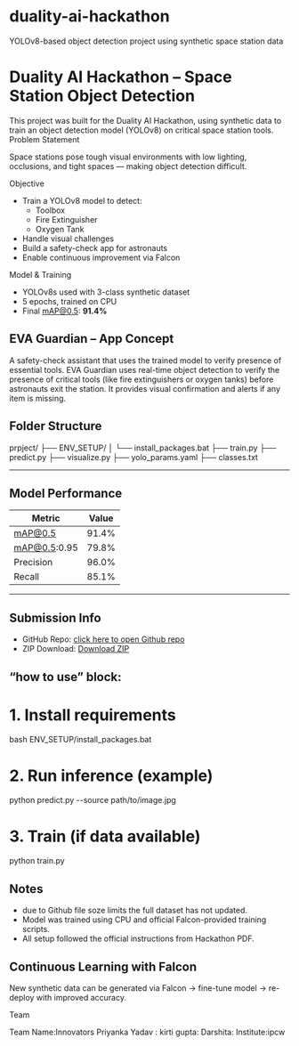 # duality-ai-hackathon
YOLOv8-based object detection project using synthetic space station data

# Duality AI Hackathon – Space Station Object Detection

This project was built for the Duality AI Hackathon, using synthetic data to train an object detection model (YOLOv8) on critical space station tools.
 Problem Statement

Space stations pose tough visual environments with low lighting, occlusions, and tight spaces — making object detection difficult.

 Objective

- Train a YOLOv8 model to detect:
  -  Toolbox  
  -  Fire Extinguisher  
  -  Oxygen Tank
- Handle visual challenges
- Build a safety-check app for astronauts
- Enable continuous improvement via Falcon

 Model & Training

- YOLOv8s used with 3-class synthetic dataset
- 5 epochs, trained on CPU
- Final mAP@0.5: **91.4%**




## EVA Guardian – App Concept

A safety-check assistant that uses the trained model to verify presence of essential tools.
EVA Guardian uses real-time object detection to verify the presence of critical tools (like fire extinguishers or oxygen tanks) before astronauts exit the station. It provides visual confirmation and alerts if any item is missing.

##  Folder Structure
prpject/
├── ENV_SETUP/
│ └── install_packages.bat
├── train.py
├── predict.py
├── visualize.py
├── yolo_params.yaml
├── classes.txt


---

##  Model Performance

| Metric            | Value  |
|-------------------|--------|
| mAP@0.5           | 91.4%  |
| mAP@0.5:0.95      | 79.8%  |
| Precision         | 96.0%  |
| Recall            | 85.1%  |

---

## Submission Info

-  GitHub Repo: [click here to open Github repo](https://github.com/prii12345/duality-ai-hackathon.git)
-  ZIP Download: [Download ZIP](https://github.com/prii12345/duality-ai-hackathon/archive/refs/heads/main.zip)
  
##  “how to use” block:

# 1. Install requirements
bash ENV_SETUP/install_packages.bat

# 2. Run inference (example)
python predict.py --source path/to/image.jpg

# 3. Train (if data available)
python train.py  


## Notes
- due to Github file soze limits the full dataset has not updated.
- Model was trained using CPU and official Falcon-provided training scripts.
- All setup followed the official instructions from Hackathon PDF.


## Continuous Learning with Falcon

New synthetic data can be generated via Falcon → fine-tune model → re-deploy with improved accuracy.


 Team

Team Name:Innovators
Priyanka Yadav :
kirti gupta:
Darshita:
Institute:ipcw




